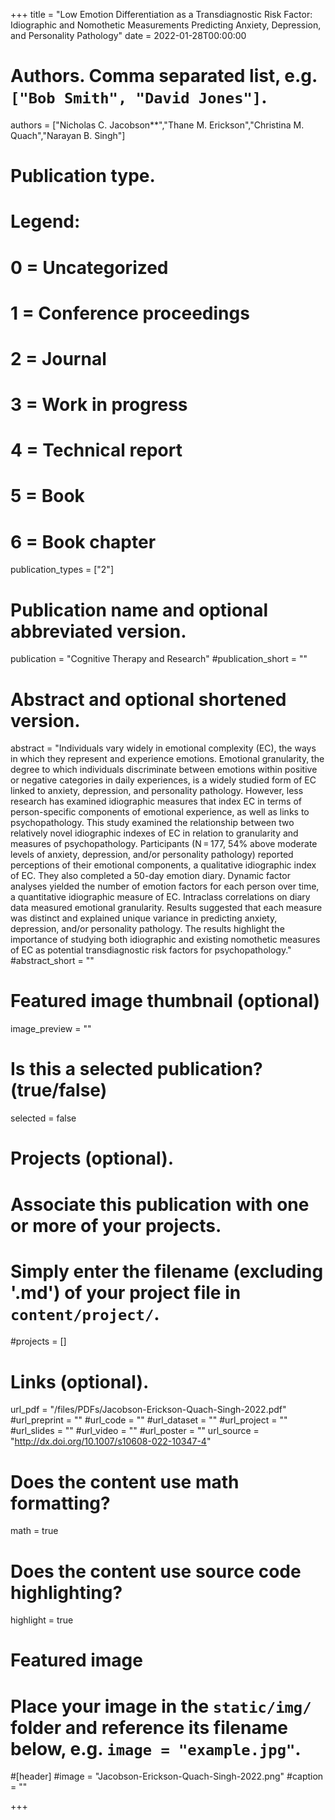 +++
title = "Low Emotion Differentiation as a Transdiagnostic Risk Factor: Idiographic and Nomothetic Measurements Predicting Anxiety, Depression, and Personality Pathology"
date = 2022-01-28T00:00:00

# Authors. Comma separated list, e.g. `["Bob Smith", "David Jones"]`.
authors = ["Nicholas C. Jacobson**","Thane M. Erickson","Christina M. Quach","Narayan B. Singh"]

# Publication type.
# Legend:
# 0 = Uncategorized
# 1 = Conference proceedings
# 2 = Journal
# 3 = Work in progress
# 4 = Technical report
# 5 = Book
# 6 = Book chapter
publication_types = ["2"]

# Publication name and optional abbreviated version.
publication = "Cognitive Therapy and Research"
#publication_short = ""

# Abstract and optional shortened version.
abstract = "Individuals vary widely in emotional complexity (EC), the ways in which they represent and experience emotions. Emotional granularity, the degree to which individuals discriminate between emotions within positive or negative categories in daily experiences, is a widely studied form of EC linked to anxiety, depression, and personality pathology. However, less research has examined idiographic measures that index EC in terms of person-specific components of emotional experience, as well as links to psychopathology. This study examined the relationship between two relatively novel idiographic indexes of EC in relation to granularity and measures of psychopathology. Participants (N = 177, 54% above moderate levels of anxiety, depression, and/or personality pathology) reported perceptions of their emotional components, a qualitative idiographic index of EC. They also completed a 50-day emotion diary. Dynamic factor analyses yielded the number of emotion factors for each person over time, a quantitative idiographic measure of EC. Intraclass correlations on diary data measured emotional granularity. Results suggested that each measure was distinct and explained unique variance in predicting anxiety, depression, and/or personality pathology. The results highlight the importance of studying both idiographic and existing nomothetic measures of EC as potential transdiagnostic risk factors for psychopathology."
#abstract_short = ""

# Featured image thumbnail (optional)
image_preview = ""

# Is this a selected publication? (true/false)
selected = false

# Projects (optional).
#   Associate this publication with one or more of your projects.
#   Simply enter the filename (excluding '.md') of your project file in `content/project/`.
#projects = []

# Links (optional).
url_pdf = "/files/PDFs/Jacobson-Erickson-Quach-Singh-2022.pdf"
#url_preprint = ""
#url_code = ""
#url_dataset = ""
#url_project = ""
#url_slides = ""
#url_video = ""
#url_poster = ""
url_source = "http://dx.doi.org/10.1007/s10608-022-10347-4"

# Does the content use math formatting?
math = true

# Does the content use source code highlighting?
highlight = true

# Featured image
# Place your image in the `static/img/` folder and reference its filename below, e.g. `image = "example.jpg"`.
#[header]
#image = "Jacobson-Erickson-Quach-Singh-2022.png"
#caption = ""

+++
